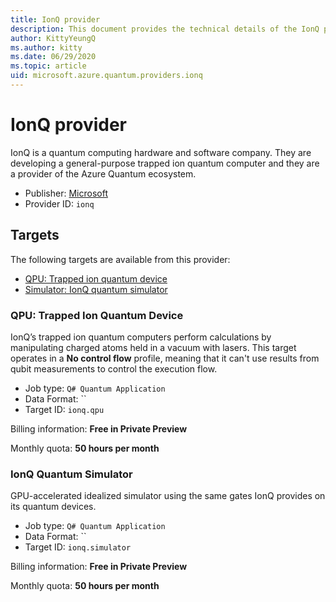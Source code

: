 ```yaml
---
title: IonQ provider 
description: This document provides the technical details of the IonQ provider
author: KittyYeungQ
ms.author: kitty
ms.date: 06/29/2020
ms.topic: article
uid: microsoft.azure.quantum.providers.ionq
---
```


# IonQ provider

IonQ is a quantum computing hardware and software company. They are developing a general-purpose trapped ion quantum computer and they are a provider of the Azure Quantum ecosystem.
- Publisher: [Microsoft](https://microsoft.com)
- Provider ID: `ionq`

## Targets

The following targets are available from this provider:
- [QPU: Trapped ion quantum device](#Tapped-Ion-Quantum-Device)
- [Simulator: IonQ quantum simulator](#IonQ-Quantum-Simulator)

### QPU: Trapped Ion Quantum Device

IonQ’s trapped ion quantum computers perform calculations by manipulating
charged atoms held in a vacuum with lasers. This target operates in a
**No control flow** profile, meaning that it can't use results from
qubit measurements to control the execution flow.

- Job type: `Q# Quantum Application`
- Data Format: ``
- Target ID: `ionq.qpu`

Billing information: **Free in Private Preview**

Monthly quota: **50 hours per month**

### IonQ Quantum Simulator

GPU-accelerated idealized simulator using the same gates IonQ provides on its quantum devices.
- Job type: `Q# Quantum Application`
- Data Format: ``
- Target ID: `ionq.simulator`

Billing information: **Free in Private Preview**

Monthly quota: **50 hours per month**